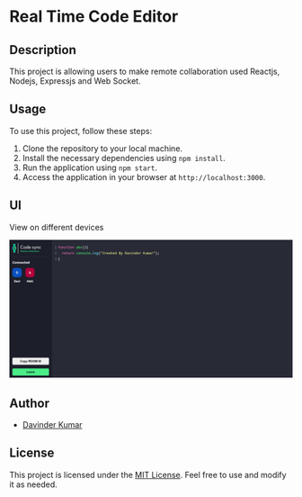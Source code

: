 # Real Time Code Editor

## Description

This project is allowing users to make remote collaboration used Reactjs, Nodejs, Expressjs and Web Socket.

## Usage

To use this project, follow these steps:

1. Clone the repository to your local machine.
2. Install the necessary dependencies using `npm install`.
3. Run the application using `npm start`.
4. Access the application in your browser at `http://localhost:3000`.

## UI

View on different devices

![User Interface Screenshot 1 - Desktop](./Image/code_editor.png)

## Author

- [Davinder Kumar](https://github.com/abhi07070)

## License

This project is licensed under the [MIT License](LICENSE). Feel free to use and modify it as needed.
